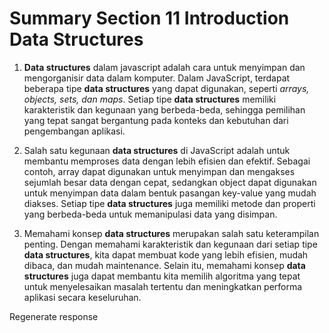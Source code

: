 # Summary Section 11 Introduction Data Structures

1. **Data structures** dalam javascript adalah cara untuk menyimpan dan mengorganisir data dalam komputer. Dalam JavaScript, terdapat beberapa tipe **data structures** yang dapat digunakan, seperti *arrays, objects, sets, dan maps*. Setiap tipe **data structures** memiliki karakteristik dan kegunaan yang berbeda-beda, sehingga pemilihan yang tepat sangat bergantung pada konteks dan kebutuhan dari pengembangan aplikasi.

2. Salah satu kegunaan **data structures** di JavaScript adalah untuk membantu memproses data dengan lebih efisien dan efektif. Sebagai contoh, array dapat digunakan untuk menyimpan dan mengakses sejumlah besar data dengan cepat, sedangkan object dapat digunakan untuk menyimpan data dalam bentuk pasangan key-value yang mudah diakses. Setiap tipe **data structures** juga memiliki metode dan properti yang berbeda-beda untuk memanipulasi data yang disimpan.

3. Memahami konsep **data structures** merupakan salah satu keterampilan penting. Dengan memahami karakteristik dan kegunaan dari setiap tipe **data structures**, kita dapat membuat kode yang lebih efisien, mudah dibaca, dan mudah maintenance. Selain itu, memahami konsep **data structures** juga dapat membantu kita memilih algoritma yang tepat untuk menyelesaikan masalah tertentu dan meningkatkan performa aplikasi secara keseluruhan.




Regenerate response